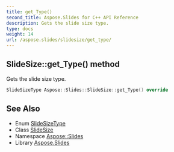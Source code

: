 ```yaml
---
title: get_Type()
second_title: Aspose.Slides for C++ API Reference
description: Gets the slide size type.
type: docs
weight: 14
url: /aspose.slides/slidesize/get_type/
---
```

## SlideSize::get_Type() method


Gets the slide size type.

```cpp
SlideSizeType Aspose::Slides::SlideSize::get_Type() override
```

## See Also

* Enum [SlideSizeType](../../slidesizetype/)
* Class [SlideSize](../)
* Namespace [Aspose::Slides](../../)
* Library [Aspose.Slides](../../../)
